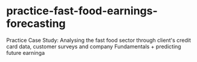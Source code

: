 # practice-fast-food-earnings-forecasting
Practice Case Study: Analysing the fast food sector through client's credit card data, customer surveys and company Fundamentals + predicting future earninga
